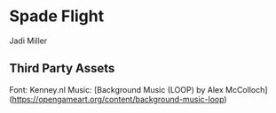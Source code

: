# Spade Flight
Jadi Miller

## Third Party Assets
Font: Kenney.nl
Music: [Background Music (LOOP) by Alex McColloch] (https://opengameart.org/content/background-music-loop)

